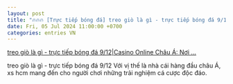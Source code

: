 ```yaml
---
layout: post
title: "🔥🔥🔥 [Trực tiếp bóng đá] treo giò là gì - trực tiếp bóng đá 9/12|Casino Online Châu Á: Nơi ..."
date: Fri, 05 Jul 2024 11:00:00 +0700
categories: entries VN
---
```

[treo giò là gì - trực tiếp bóng đá 9/12|Casino Online Châu Á: Nơi ...](https://congan.hanoi.gov.vn/GdEQ5W)

treo giò là gì - trực tiếp bóng đá 9/12 Với vị thế là nhà cái hàng đầu châu Á, xs hcm mang đến cho người chơi những trải nghiệm cá cược độc đáo.

